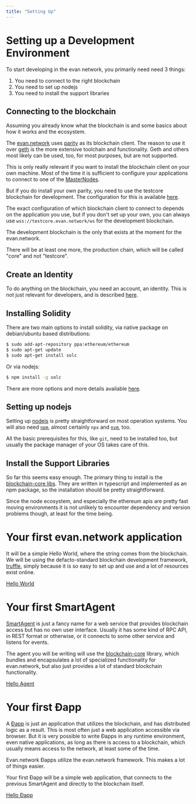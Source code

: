 ```yaml
---
title: "Setting Up"
---
```


# Setting up a Development Environment
To start developing in the evan network, you primarily need need 3 things:

1. You need to connect to the right blockchain
2. You need to set up nodejs
3. You need to install the support libraries

## Connecting to the blockchain

Assuming you already know what the blockchain is and some basics about how it works and the ecosystem.

The [evan.network](https://evan.network/) uses [parity](https://www.parity.io/) as its blockchain client.
The reason to use it over [geth](https://geth.ethereum.org/) is the more extensive toolchain and functionality. Geth and others most likely can be used, too, for most purposes, but are not supported.

This is only really relevant if you want to install the blockchain client on your own machine. Most of the time it is sufficient to configure your applications to connect to one of the [MasterNodes](/doc/masternodes).

But if you do install your own parity, you need to use the testcore blockchain for development. The configuration for this is available [here](https://github.com/evannetwork/testcore-config).

The exact configuration of which blockchain client to connect to depends on the application you use, but if you don't set up your own, you can always use `wss://testcore.evan.network/ws` for the development blockchain.

The development blockchain is the only that exists at the moment for the evan.network.

There will be at least one more, the production chain, which will be called "core" and not "testcore".


## Create an Identity
To do anything on the blockchain, you need an account, an identity. This is not just relevant for developers, and is described [here](/tutorial/create-identity).

## Installing Solidity

There are two main options to install solidity, via native package on debian/ubuntu based distributions:

```sh
$ sudo add-apt-repository ppa:ethereum/ethereum
$ sudo apt-get update
$ sudo apt-get install solc
```

Or via nodejs:

```sh
$ npm install -g solc
```

There are more options and more details available [here](https://solidity.readthedocs.io/en/v0.4.23/installing-solidity.html).

## Setting up nodejs

Setting up [nodejs](https://nodejs.org/en/) is pretty straightforward on most operation systems.
You will also need [`npm`](https://www.npmjs.com/), almost certainly `npx` and [`nvm`](https://github.com/creationix/nvm/blob/master/README.md), too.

All the basic prerequisites for this, like `git`, need to be installed too, but usually the package manager of your OS takes care of this.

## Install the Support Libraries

So far this seems easy enough. The primary thing to install is the [blockchain-core libs](https://github.com/evannetwork/blockchain-core). They are written in typescript and implemented as an npm package, so the installation should be pretty straightforward.

Since the node ecosystem, and especially the ethereum apis are pretty fast moving environments it is not unlikely to encounter dependency and version problems though, at least for the time being.

# Your first evan.network application

It will be a simple Hello World, where the string comes from the blockchain.
We will be using the defacto-standard blockchain development framework, [truffle](http://truffleframework.com), simply because it is so easy to set up and use and a lot of resources exist online.

[Hello World](/dev/hello-world)

# Your first SmartAgent

[SmartAgent](/doc/smart-agents) is just a fancy name for a web service that provides blockchain access but has no own user interface. Usually it has some kind of RPC API, in REST format or otherwise, or it connects to some other service and listens for events.

The agent you will be writing will use the [blockchain-core](https://github.com/evannetwork/blockchain-core) library, which bundles and encapsulates a lot of specialized functionality for evan.network, but also just provides a lot of standard blockchain functionality.

[Hello Agent](/dev/hello-agent)

# Your first Ðapp

A [Ðapp](/dev/dapps) is just an application that utilizes the blockchain, and has distributed logic as a result. This is most often just a web application accessible via browser. But it is very possible to write Ðapps in any runtime environment, even native applications, as long as there is access to a blockchain, which usually means access to the network, at least some of the time.

Evan.network Ðapps utilize the evan.network framework. This makes a lot of things easier.

Your first Ðapp will be a simple web application, that connects to the previous SmartAgent and directly to the blockchain itself.

[Hello Ðapp](/dev/hello-dapp)
